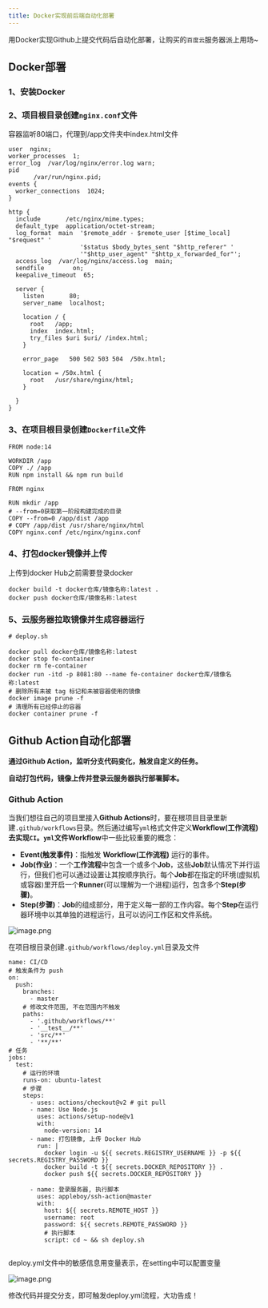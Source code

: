 ```yaml
---
title: Docker实现前后端自动化部署
---
```


用Docker实现Github上提交代码后自动化部署，让购买的`百度云`服务器派上用场~
<!-- more -->

## Docker部署

### 1、安装Docker

### 2、项目根目录创建`nginx.conf`文件

容器监听80端口，代理到/app文件夹中index.html文件

```
user  nginx;
worker_processes  1;
error_log  /var/log/nginx/error.log warn;
pid 
       /var/run/nginx.pid;
events {
  worker_connections  1024;
}

http {
  include       /etc/nginx/mime.types;
  default_type  application/octet-stream;
  log_format  main  '$remote_addr - $remote_user [$time_local] "$request" '
                    '$status $body_bytes_sent "$http_referer" '
                    '"$http_user_agent" "$http_x_forwarded_for"';
  access_log  /var/log/nginx/access.log  main;
  sendfile        on;
  keepalive_timeout  65;

  server {
    listen       80;
    server_name  localhost;

    location / {
      root   /app;
      index  index.html;
      try_files $uri $uri/ /index.html;
    }

    error_page   500 502 503 504  /50x.html;
    
    location = /50x.html {
      root   /usr/share/nginx/html;
    }
    
  }
}
```

### 3、在项目根目录创建`Dockerfile`文件

```
FROM node:14

WORKDIR /app
COPY ./ /app
RUN npm install && npm run build

FROM nginx

RUN mkdir /app
# --from=0获取第一阶段构建完成的目录
COPY --from=0 /app/dist /app
# COPY /app/dist /usr/share/nginx/html
COPY nginx.conf /etc/nginx/nginx.conf
```

### 4、打包docker镜像并上传

上传到docker Hub之前需要登录docker

```
docker build -t docker仓库/镜像名称:latest .
docker push docker仓库/镜像名称:latest
```

### 5、云服务器拉取镜像并生成容器运行

```
# deploy.sh

docker pull docker仓库/镜像名称:latest
docker stop fe-container
docker rm fe-container
docker run -itd -p 8081:80 --name fe-container docker仓库/镜像名称:latest
# 删除所有未被 tag 标记和未被容器使用的镜像
docker image prune -f
# 清理所有已经停止的容器
docker container prune -f
```

## Github Action自动化部署

**通过Github Action，监听分支代码变化，触发自定义的任务。**

**自动打包代码，镜像上传并登录云服务器执行部署脚本。**

### Github Action

当我们想往自己的项目里接入**Github Actions**时，要在根项目目录里新建`.github/workflows`目录。然后通过编写`yml`格式文件定义**Workflow(工作流程)去实现`CI`。`yml`文件Workflow**中一些比较重要的概念：

- **Event(触发事件)**：指触发 **Workflow(工作流程)** 运行的事件。
- **Job(作业)**：一个**工作流程**中包含一个或多个**Job**，这些**Job**默认情况下并行运行，但我们也可以通过设置让其按顺序执行。每个**Job**都在指定的环境(虚拟机或容器)里开启一个**Runner**(可以理解为一个进程)运行，包含多个**Step(步骤)**。
- **Step(步骤)**：**Job**的组成部分，用于定义每一部的工作内容。每个**Step**在运行器环境中以其单独的进程运行，且可以访问工作区和文件系统。

![image.png](https://p3-juejin.byteimg.com/tos-cn-i-k3u1fbpfcp/27deef91333747ab8f7e09bd2649b5bb~tplv-k3u1fbpfcp-zoom-in-crop-mark:3024:0:0:0.awebp?)

在项目根目录创建`.github/workflows/deploy.yml`目录及文件

```
name: CI/CD
# 触发条件为 push
on:
  push:
    branches:
      - master
    # 修改文件范围, 不在范围内不触发
    paths:
      - '.github/workflows/**'
      - '__test__/**'
      - 'src/**'
      - '**/**'
# 任务
jobs:
  test:
    # 运行的环境
    runs-on: ubuntu-latest
    # 步骤
    steps:
      - uses: actions/checkout@v2 # git pull
      - name: Use Node.js
        uses: actions/setup-node@v1
        with:
          node-version: 14
      - name: 打包镜像, 上传 Docker Hub
        run: |
          docker login -u ${{ secrets.REGISTRY_USERNAME }} -p ${{ secrets.REGISTRY_PASSWORD }}
          docker build -t ${{ secrets.DOCKER_REPOSITORY }} .
          docker push ${{ secrets.DOCKER_REPOSITORY }}

      - name: 登录服务器, 执行脚本
        uses: appleboy/ssh-action@master
        with:
          host: ${{ secrets.REMOTE_HOST }}
          username: root
          password: ${{ secrets.REMOTE_PASSWORD }}
          # 执行脚本
          script: cd ~ && sh deploy.sh
          
```

deploy.yml文件中的敏感信息用变量表示，在setting中可以配置变量

![image.png](https://p3-juejin.byteimg.com/tos-cn-i-k3u1fbpfcp/ddaf12fad12b43be94ea330648f2d349~tplv-k3u1fbpfcp-zoom-in-crop-mark:3024:0:0:0.awebp?)

修改代码并提交分支，即可触发deploy.yml流程，大功告成！